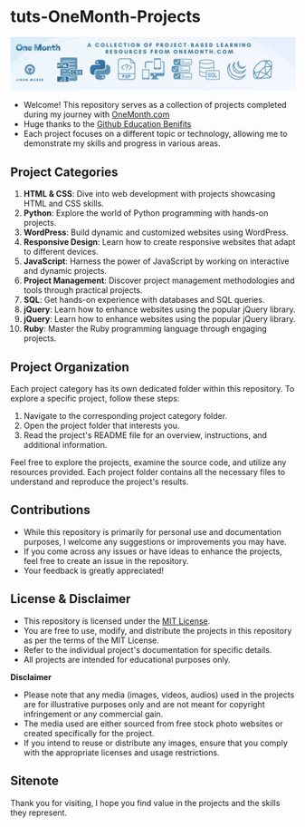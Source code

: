 # tuts-OneMonth-Projects
![Repository Image Banner](Repo-Banner.png)

- Welcome! This repository serves as a collection of projects completed during my journey with [OneMonth.com](OneMonth.com) 
- Huge thanks to the [Github Education Benifits](https://education.github.com/benefits?type=student)
- Each project focuses on a different topic or technology, allowing me to demonstrate my skills and progress in various areas.

## Project Categories

1. **HTML & CSS**: Dive into web development with projects showcasing HTML and CSS skills.
2. **Python**: Explore the world of Python programming with hands-on projects.
3. **WordPress**: Build dynamic and customized websites using WordPress.
4. **Responsive Design**: Learn how to create responsive websites that adapt to different devices.
5. **JavaScript**: Harness the power of JavaScript by working on interactive and dynamic projects.
6. **Project Management**: Discover project management methodologies and tools through practical projects.
7. **SQL**: Get hands-on experience with databases and SQL queries.
8. **jQuery**: Learn how to enhance websites using the popular jQuery library.
9. **jQuery**: Learn how to enhance websites using the popular jQuery library.
10. **Ruby**: Master the Ruby programming language through engaging projects.

## Project Organization

Each project category has its own dedicated folder within this repository. To explore a specific project, follow these steps:

1. Navigate to the corresponding project category folder.
2. Open the project folder that interests you.
3. Read the project's README file for an overview, instructions, and additional information.

Feel free to explore the projects, examine the source code, and utilize any resources provided. 
Each project folder contains all the necessary files to understand and reproduce the project's results.

## Contributions

- While this repository is primarily for personal use and documentation purposes, I welcome any suggestions or improvements you may have. 
- If you come across any issues or have ideas to enhance the projects, feel free to create an issue in the repository. 
- Your feedback is greatly appreciated!

## License & Disclaimer

- This repository is licensed under the [MIT License](LICENSE). 
- You are free to use, modify, and distribute the projects in this repository as per the terms of the MIT License.
- Refer to the individual project's documentation for specific details. 
- All projects are intended for educational purposes only.

**Disclaimer**

- Please note that any media (images, videos, audios) used in the projects are for illustrative purposes only and are not meant for copyright infringement or any commercial gain. 
- The media used are either sourced from free stock photo websites or created specifically for the project. 
- If you intend to reuse or distribute any images, ensure that you comply with the appropriate licenses and usage restrictions.

## Sitenote

Thank you for visiting, I hope you find value in the projects and the skills they represent.
